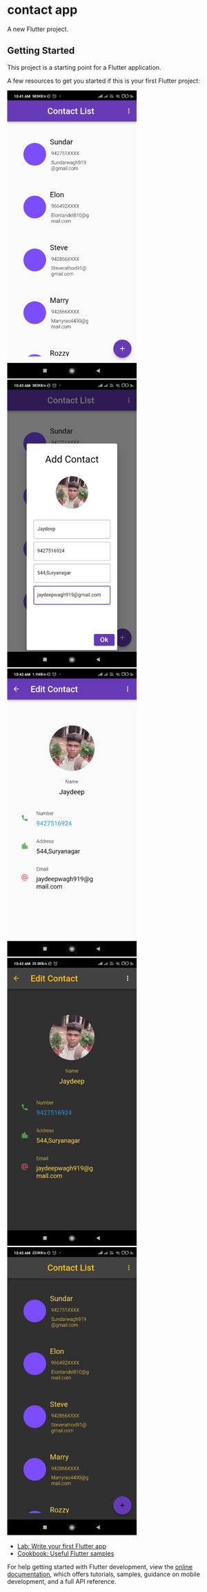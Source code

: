 # contact app

A new Flutter project.

## Getting Started

This project is a starting point for a Flutter application.

A few resources to get you started if this is your first Flutter project:

<img src="asset/demo/img.jpg" width="300"/> <img src="asset/demo/img2.jpg" width="300"/>
<img src="asset/demo/img3.jpg" width="300"/> 
<img src="asset/demo/img5.jpg" width="300"/> <img src="asset/demo/img4.jpg" width="300"/>

- [Lab: Write your first Flutter app](https://docs.flutter.dev/get-started/codelab)
- [Cookbook: Useful Flutter samples](https://docs.flutter.dev/cookbook)

For help getting started with Flutter development, view the
[online documentation](https://docs.flutter.dev/), which offers tutorials, samples, guidance on
mobile development, and a full API reference.
